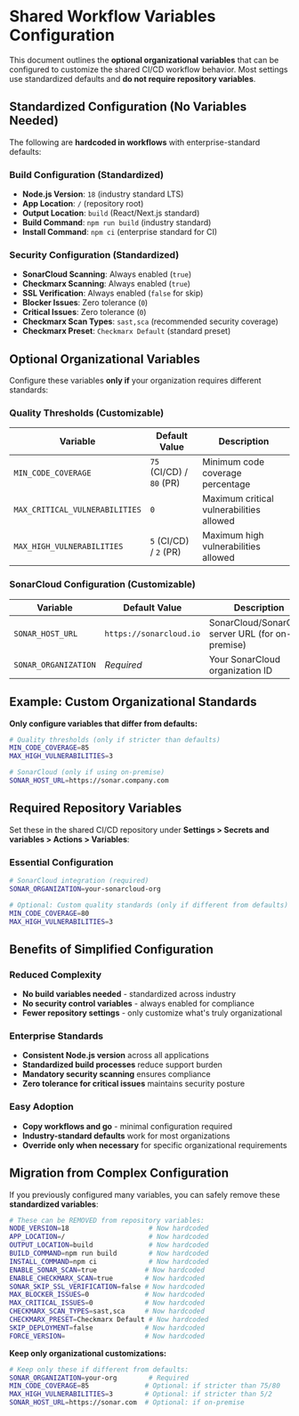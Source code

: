 # Shared Workflow Variables Configuration

This document outlines the **optional organizational variables** that can be configured to customize the shared CI/CD workflow behavior. Most settings use standardized defaults and **do not require repository variables**.

## Standardized Configuration (No Variables Needed)

The following are **hardcoded in workflows** with enterprise-standard defaults:

### Build Configuration (Standardized)
- **Node.js Version**: `18` (industry standard LTS)
- **App Location**: `/` (repository root)
- **Output Location**: `build` (React/Next.js standard)
- **Build Command**: `npm run build` (industry standard)
- **Install Command**: `npm ci` (enterprise standard for CI)

### Security Configuration (Standardized)
- **SonarCloud Scanning**: Always enabled (`true`)
- **Checkmarx Scanning**: Always enabled (`true`)
- **SSL Verification**: Always enabled (`false` for skip)
- **Blocker Issues**: Zero tolerance (`0`)
- **Critical Issues**: Zero tolerance (`0`)
- **Checkmarx Scan Types**: `sast,sca` (recommended security coverage)
- **Checkmarx Preset**: `Checkmarx Default` (standard preset)

## Optional Organizational Variables

Configure these variables **only if** your organization requires different standards:

### Quality Thresholds (Customizable)

| Variable | Default Value | Description |
|----------|---------------|-------------|
| `MIN_CODE_COVERAGE` | `75` (CI/CD) / `80` (PR) | Minimum code coverage percentage |
| `MAX_CRITICAL_VULNERABILITIES` | `0` | Maximum critical vulnerabilities allowed |
| `MAX_HIGH_VULNERABILITIES` | `5` (CI/CD) / `2` (PR) | Maximum high vulnerabilities allowed |

### SonarCloud Configuration (Customizable)

| Variable | Default Value | Description |
|----------|---------------|-------------|
| `SONAR_HOST_URL` | `https://sonarcloud.io` | SonarCloud/SonarQube server URL (for on-premise) |
| `SONAR_ORGANIZATION` | *Required* | Your SonarCloud organization ID |

## Example: Custom Organizational Standards

**Only configure variables that differ from defaults:**

```bash
# Quality thresholds (only if stricter than defaults)
MIN_CODE_COVERAGE=85
MAX_HIGH_VULNERABILITIES=3

# SonarCloud (only if using on-premise)
SONAR_HOST_URL=https://sonar.company.com
```

## Required Repository Variables

Set these in the shared CI/CD repository under **Settings > Secrets and variables > Actions > Variables**:

### Essential Configuration

```bash
# SonarCloud integration (required)
SONAR_ORGANIZATION=your-sonarcloud-org

# Optional: Custom quality standards (only if different from defaults)
MIN_CODE_COVERAGE=80
MAX_HIGH_VULNERABILITIES=3
```

## Benefits of Simplified Configuration

### Reduced Complexity
- **No build variables needed** - standardized across industry
- **No security control variables** - always enabled for compliance
- **Fewer repository settings** - only customize what's truly organizational

### Enterprise Standards
- **Consistent Node.js version** across all applications
- **Standardized build processes** reduce support burden
- **Mandatory security scanning** ensures compliance
- **Zero tolerance for critical issues** maintains security posture

### Easy Adoption
- **Copy workflows and go** - minimal configuration required
- **Industry-standard defaults** work for most organizations
- **Override only when necessary** for specific organizational requirements

## Migration from Complex Configuration

If you previously configured many variables, you can safely remove these **standardized variables**:

```bash
# These can be REMOVED from repository variables:
NODE_VERSION=18                    # Now hardcoded
APP_LOCATION=/                     # Now hardcoded
OUTPUT_LOCATION=build              # Now hardcoded
BUILD_COMMAND=npm run build        # Now hardcoded
INSTALL_COMMAND=npm ci             # Now hardcoded
ENABLE_SONAR_SCAN=true            # Now hardcoded
ENABLE_CHECKMARX_SCAN=true        # Now hardcoded
SONAR_SKIP_SSL_VERIFICATION=false # Now hardcoded
MAX_BLOCKER_ISSUES=0              # Now hardcoded
MAX_CRITICAL_ISSUES=0             # Now hardcoded
CHECKMARX_SCAN_TYPES=sast,sca     # Now hardcoded
CHECKMARX_PRESET=Checkmarx Default # Now hardcoded
SKIP_DEPLOYMENT=false             # Now hardcoded
FORCE_VERSION=                    # Now hardcoded
```

**Keep only organizational customizations:**
```bash
# Keep only these if different from defaults:
SONAR_ORGANIZATION=your-org        # Required
MIN_CODE_COVERAGE=85              # Optional: if stricter than 75/80
MAX_HIGH_VULNERABILITIES=3        # Optional: if stricter than 5/2
SONAR_HOST_URL=https://sonar.com  # Optional: if on-premise
```